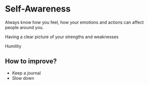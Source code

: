 # Self-Awareness

Always know how you feel, how your emotions and actions can affect people around you.

Having a clear picture of your strengths and weaknesses

Humility

## How to improve?

- Keep a journal
- Slow down